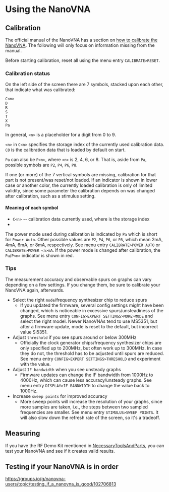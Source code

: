 # Using the NanoVNA

## Calibration

The official manual of the NanoVNA has a section on [how to calibrate the NanoVNA](https://nanovna.com/?page_id=2). The following will only focus on information missing from the manual.

Before starting calibration, reset all using the menu entry `CALIBRATE>RESET`.

### Calibration status

On the left side of the screen there are 7 symbols, stacked upon each other, that indicate what was calibrated:

```
C<n>
D
R
S
T
X
Pa
```

In general, `<n>` is a placeholder for a digit from 0 to 9.

`<n>` in `C<n>` specifies the storage index of the currently used calibration data. `C0` is the calibration data that is loaded by default on start.

`Pa` can also be `P<n>`, where `<n>` is 2, 4, 6, or 8. That is, aside from `Pa`, possible symbols are `P2`, `P4`, `P6`, `P8`.

If one (or more) of the 7 vertical symbols are missing, calibration for that part is not present/was reset/not loaded. If an indicator is shown in lower case or another color, the currently loaded calibration is only of limited validity, since some parameter the calibration depends on was changed after calibration, such as a stimulus setting.

#### Meaning of each symbol

- `C<n>` -- calibration data currently used, where <n> is the storage index
- 

The power mode used during calibration is indicated by `Pa` which is short for `Power Auto`. Other possible values are `P2`, `P4`, `P6`, or `P8`, which mean 2mA, 4mA, 6mA, or 8mA, respectively. See menu entry `CALIBRATE>POWER AUTO` or `CALIBRATE>POWER <n>mA`. If the power mode is changed after calibration, the `Pa`/`P<n>` indicator is shown in red.

### Tips

The measurement accuracy and observable spurs on graphs can vary depending on a few settings. If you change them, be sure to calibrate your NanoVNA again, afterwards.

- Select the right `mode`/frequency synthesizer chip to reduce spurs
  - If you updated the firmware, several config settings might have been changed, which is noticeable in excessive spurs/unsteadiness of the graphs. See menu entry `CONFIG>EXPERT SETTINGS>MORE>MODE` and select the right model. Newer NanoVNAs tend to use MS5351, but after a firmware update, mode is reset to the default, but incorrect value Si5351.
- Adjust `threshold` if you see spurs around or below 300MHz
  - Officially the clock generator chips/frequency synthesizer chips are only specified up to 200MHz, but often work up to 300MHz. In case they do not, the threshold has to be adjusted until spurs are reduced. See menu entry `CONFIG>EXPERT SETTINGS>THRESHOLD` and experiment with the value.
- Adjust `IF bandwidth` when you see unsteady graphs
  - Firmware updates can change the IF bandwidth from 1000Hz to 4000Hz, which can cause less accuracy/unsteady graphs. See menu entry `DISPLAY>IF BANDWIDTH` to change the value back to 1000Hz.
- Increase `sweep points` for improved accuracy
  - More sweep points will increase the resolution of your graphs, since more samples are taken, i.e., the steps between two sampled frequencies are smaller. See menu entry `STIMULUS>SWEEP POINTS`. It will also slow down the refresh rate of the screen, so it's a tradeoff.

## Measuring

If you have the RF Demo Kit mentioned in [NecessaryToolsAndParts](NecessaryToolsAndParts.md), you can test your NanoVNA and see if it creates valid results.

## Testing if your NanoVNA is in order

https://groups.io/g/nanovna-users/topic/testing_if_a_nanovna_is_good/102706813
